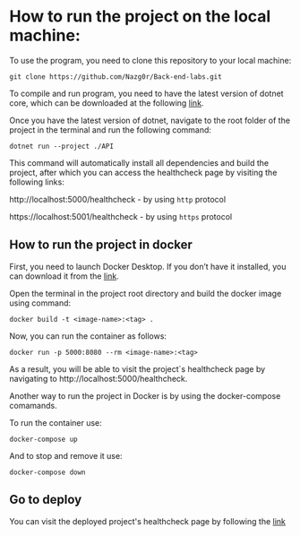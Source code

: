 # How to run the project on the local machine:

To use the program, you need to clone this repository to your local machine:
```
git clone https://github.com/Nazg0r/Back-end-labs.git
```

To compile and run program, you need to have the latest version of dotnet core, which can be downloaded at the following [link](https://dotnet.microsoft.com/en-us/download/dotnet/8.0).

Once you have the latest version of dotnet, navigate to the root folder of the project in the terminal and run the following command:
```
dotnet run --project ./API
```
This command will automatically install all dependencies and build the project, after which you can access the healthcheck page by visiting the following links:

http://localhost:5000/healthcheck - by using `http` protocol

https://localhost:5001/healthcheck - by using `https` protocol

## How to run the project in docker

First, you need to launch Docker Desktop. If you don’t have it installed, you can download it from the [link](https://www.docker.com/products/docker-desktop/).

Open the terminal in the project root directory and build the docker image using command:
```
docker build -t <image-name>:<tag> .
```

Now, you can run the container as follows: 
```
docker run -p 5000:8080 --rm <image-name>:<tag>
```

As a result, you will be able to visit the project`s healthcheck page by navigating to http://localhost:5000/healthcheck.

Another way to run the project in Docker is by using the docker-compose comamands.

To run the container use: 
```
docker-compose up
```

And to stop and remove it use:
```
docker-compose down
```

## Go to deploy

You can visit the deployed project's healthcheck page by following the [link](https://back-end-labs-14cq.onrender.com/healthcheck)
